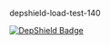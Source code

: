 depshield-load-test-140

[![DepShield Badge](https://cpeters2.dev.depshield.sonatype.org/badges/depshield-load-cpeters2d/depshield-load-test-140/depshield.svg)](https://sonatype.github.io/depshield-github-pages)
